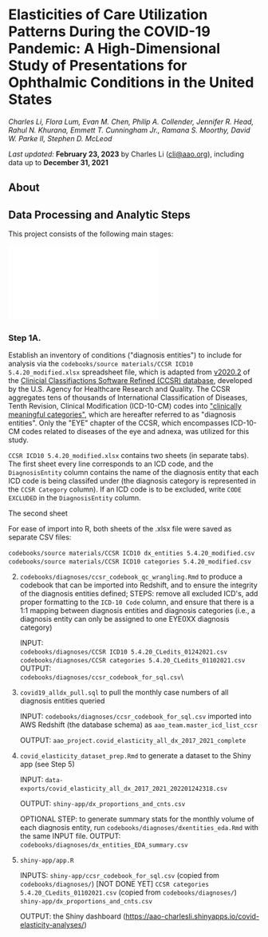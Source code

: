 # Elasticities of Care Utilization Patterns During the COVID-19 Pandemic: A High-Dimensional Study of Presentations for Ophthalmic Conditions in the United States
_Charles Li, Flora Lum, Evan M. Chen, Philip A. Collender, Jennifer R. Head, Rahul N. Khurana, Emmett T. Cunningham Jr., Ramana S. Moorthy, David W. Parke II, Stephen D. McLeod_

*Last updated:* **February 23, 2023** by Charles Li (cli@aao.org), including data up to **December 31, 2021**

## About


## Data Processing and Analytic Steps

This project consists of the following main stages:

![common-analytical-framework](main-figures/figure-1.pdf)

### Step 1A. 

Establish an inventory of conditions ("diagnosis entities") to include for analysis via the `codebooks/source materials/CCSR ICD10 5.4.20_modified.xlsx` spreadsheet file, which is adapted from [v2020.2](https://www.hcup-us.ahrq.gov/toolssoftware/ccsr/v2020_2.zip) of the [Clinicial Classifiactions Software Refined (CCSR) database](https://www.hcup-us.ahrq.gov/toolssoftware/ccsr/ccs_refined.jsp#overdiagnoses), developed by the U.S. Agency for Healthcare Research and Quality. The CCSR aggregates tens of thousands of International Classification of Diseases, Tenth Revision, Clinical Modification (ICD-10-CM) codes into ["clinically meaningful categories"](https://www.hcup-us.ahrq.gov/toolssoftware/ccsr/DXCCSR-User-Guide-v2023-1.pdf),  which are hereafter referred to as "diagnosis entities". Only the "EYE" chapter of the CCSR, which encompasses ICD-10-CM codes related to diseases of the eye and adnexa, was utilized for this study. 

`CCSR ICD10 5.4.20_modified.xlsx` contains two sheets (in separate tabs). The first sheet  every line corresponds to an ICD code, and the `DiagnosisEntity` column contains the name of the diagnosis entity that each ICD code is being classifed under (the diagnosis category is represented in the `CCSR Category` column). If an ICD code is to be excluded, write `CODE EXCLUDED` in the `DiagnosisEntity` column. 

The second sheet 

For ease of import into R, both sheets of the .xlsx file were saved as separate CSV files:

`codebooks/source materials/CCSR ICD10 dx_entities 5.4.20_modified.csv`\
`codebooks/source materials/CCSR ICD10 categories 5.4.20_modified.csv`

2. `codebooks/diagnoses/ccsr_codebook_qc_wrangling.Rmd` to produce a codebook that can be imported into Redshift, and to ensure the integrity of the diagnosis entities defined; STEPS: remove all excluded ICD's, add proper formatting to the `ICD-10 Code` column, and ensure that there is a 1:1 mapping between diagnosis entities and diagnosis categories (i.e., a diagnosis entity can only be assigned to one EYE0XX diagnosis category)

    INPUT:\
        `codebooks/diagnoses/CCSR ICD10 5.4.20_CLedits_01242021.csv`\
        `codebooks/diagnoses/CCSR categories 5.4.20_CLedits_01102021.csv`\
    OUTPUT:\
        `codebooks/diagnoses/ccsr_codebook_for_sql.csv`\

3. `covid19_alldx_pull.sql` to pull the monthly case numbers of all diagnosis entities queried
    
    INPUT:
        `codebooks/diagnoses/ccsr_codebook_for_sql.csv` imported into AWS Redshift (the database schema) as `aao_team.master_icd_list_ccsr` 

    OUTPUT:
        `aao_project.covid_elasticity_all_dx_2017_2021_complete`

4. `covid_elasticity_dataset_prep.Rmd` to generate a dataset to the Shiny app (see Step 5)
    
    INPUT:
        `data-exports/covid_elasticity_all_dx_2017_2021_202201242318.csv`

    OUTPUT:
        `shiny-app/dx_proportions_and_cnts.csv`

    OPTIONAL STEP: to generate summary stats for the monthly volume of each diagnosis entity, run `codebooks/diagnoses/dxentities_eda.Rmd` with the same INPUT file. OUTPUT: `codebooks/diagnoses/dx_entities_EDA_summary.csv`

5. `shiny-app/app.R`
    
    INPUTS:
        `shiny-app/ccsr_codebook_for_sql.csv` (copied from `codebooks/diagnoses/`) [NOT DONE YET]
        `CCSR categories 5.4.20_CLedits_01102021.csv` (copied from `codebooks/diagnoses/`)
        `shiny-app/dx_proportions_and_cnts.csv`

    OUTPUT:
        the Shiny dashboard (https://aao-charlesli.shinyapps.io/covid-elasticity-analyses/)
